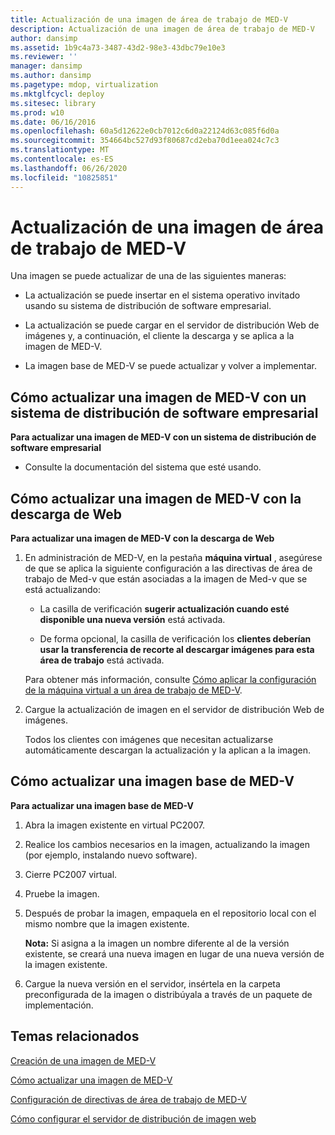 ```yaml
---
title: Actualización de una imagen de área de trabajo de MED-V
description: Actualización de una imagen de área de trabajo de MED-V
author: dansimp
ms.assetid: 1b9c4a73-3487-43d2-98e3-43dbc79e10e3
ms.reviewer: ''
manager: dansimp
ms.author: dansimp
ms.pagetype: mdop, virtualization
ms.mktglfcycl: deploy
ms.sitesec: library
ms.prod: w10
ms.date: 06/16/2016
ms.openlocfilehash: 60a5d12622e0cb7012c6d0a22124d63c085f6d0a
ms.sourcegitcommit: 354664bc527d93f80687cd2eba70d1eea024c7c3
ms.translationtype: MT
ms.contentlocale: es-ES
ms.lasthandoff: 06/26/2020
ms.locfileid: "10825851"
---
```

# Actualización de una imagen de área de trabajo de MED-V


Una imagen se puede actualizar de una de las siguientes maneras:

-   La actualización se puede insertar en el sistema operativo invitado usando su sistema de distribución de software empresarial.

-   La actualización se puede cargar en el servidor de distribución Web de imágenes y, a continuación, el cliente la descarga y se aplica a la imagen de MED-V.

-   La imagen base de MED-V se puede actualizar y volver a implementar.

## <a href="" id="bkmk-howtoupdateamedvimageusinganesd"></a>Cómo actualizar una imagen de MED-V con un sistema de distribución de software empresarial


**Para actualizar una imagen de MED-V con un sistema de distribución de software empresarial**

-   Consulte la documentación del sistema que esté usando.

## <a href="" id="bkmk-howtoupdateamedvimageusingwebdownload"></a>Cómo actualizar una imagen de MED-V con la descarga de Web


**Para actualizar una imagen de MED-V con la descarga de Web**

1.  En administración de MED-V, en la pestaña **máquina virtual** , asegúrese de que se aplica la siguiente configuración a las directivas de área de trabajo de Med-v que están asociadas a la imagen de Med-v que se está actualizando:

    -   La casilla de verificación **sugerir actualización cuando esté disponible una nueva versión** está activada.

    -   De forma opcional, la casilla de verificación los **clientes deberían usar la transferencia de recorte al descargar imágenes para esta área de trabajo** está activada.

    Para obtener más información, consulte [Cómo aplicar la configuración de la máquina virtual a un área de trabajo de MED-V](how-to-apply-virtual-machine-settings-to-a-med-v-workspace.md).

2.  Cargue la actualización de imagen en el servidor de distribución Web de imágenes.

    Todos los clientes con imágenes que necesitan actualizarse automáticamente descargan la actualización y la aplican a la imagen.

## <a href="" id="bkmk-howtoupdateamedvbaseimage"></a>Cómo actualizar una imagen base de MED-V


**Para actualizar una imagen base de MED-V**

1.  Abra la imagen existente en virtual PC2007.

2.  Realice los cambios necesarios en la imagen, actualizando la imagen (por ejemplo, instalando nuevo software).

3.  Cierre PC2007 virtual.

4.  Pruebe la imagen.

5.  Después de probar la imagen, empaquela en el repositorio local con el mismo nombre que la imagen existente.

    **Nota:**  Si asigna a la imagen un nombre diferente al de la versión existente, se creará una nueva imagen en lugar de una nueva versión de la imagen existente.

     

6.  Cargue la nueva versión en el servidor, insértela en la carpeta preconfigurada de la imagen o distribúyala a través de un paquete de implementación.

## Temas relacionados


[Creación de una imagen de MED-V](creating-a-med-v-image.md)

[Cómo actualizar una imagen de MED-V](how-to-update-a-med-v-image.md)

[Configuración de directivas de área de trabajo de MED-V](configuring-med-v-workspace-policies.md)

[Cómo configurar el servidor de distribución de imagen web](how-to-configure-the-image-web-distribution-server.md)

 

 





